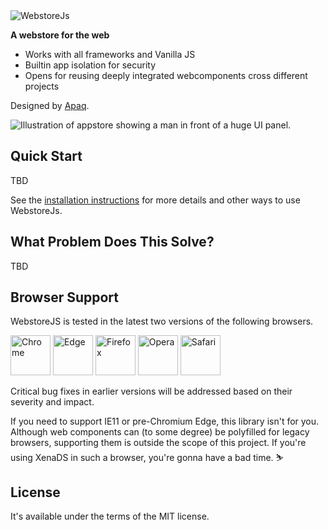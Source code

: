 <div class="splash">
  <div class="splash-start">
    <img class="splash-logo" src="/assets/images/logo.png" alt="WebstoreJs">
    <p><strong>A webstore for the web</strong></p>
    <ul>
      <li>Works with all frameworks and Vanilla JS</li>
      <li>Builtin app isolation for security</li>
      <li>Opens for reusing deeply integrated webcomponents cross different projects</li>
    </ul>
    <p>Designed by <a href="apaq.dk" rel="noopener" target="_blank">Apaq</a>.</p>
  </div>
  <div class="splash-end">
    <img class="splash-image" src="/assets/images/appstore.svg" alt="Illustration of appstore showing a man in front of a huge UI panel.">
  </div>
</div>

## Quick Start

TBD

See the [installation instructions](getting-started/installation.md) for more details and other ways to use WebstoreJs.

## What Problem Does This Solve?

TBD

## Browser Support

WebstoreJS is tested in the latest two versions of the following browsers.

<img src="/assets/images/chrome.png" alt="Chrome" width="64" height="64">
<img src="/assets/images/edge.png" alt="Edge" width="64" height="64">
<img src="/assets/images/firefox.png" alt="Firefox" width="64" height="64">
<img src="/assets/images/opera.png" alt="Opera" width="64" height="64">
<img src="/assets/images/safari.png" alt="Safari" width="64" height="64">

Critical bug fixes in earlier versions will be addressed based on their severity and impact.

If you need to support IE11 or pre-Chromium Edge, this library isn't for you. Although web components can (to some degree) be polyfilled for legacy browsers, supporting them is outside the scope of this project. If you're using XenaDS in such a browser, you're gonna have a bad time. ⛷


## License

It's available under the terms of the MIT license.

